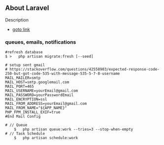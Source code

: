 ## About Laravel

Description

- [goto link](https://demolink.dev)

###  queues, emails, notifications
```
#refresh database
$ >   php artisan migrate:fresh [--seed]

# setup sent gmail
# https://stackoverflow.com/questions/42558903/expected-response-code-250-but-got-code-535-with-message-535-5-7-8-username
MAIL_MAILER=smtp
MAIL_HOST=smtp.googlemail.com
MAIL_PORT=465
MAIL_USERNAME=yourEmail@gmail.com
MAIL_PASSWORD=yourPasswordEmail
MAIL_ENCRYPTION=ssl
MAIL_FROM_ADDRESS=yourEmail@gmail.com
MAIL_FROM_NAME="${APP_NAME}"
PHP_FPM_INSTALL_EXIF=true
#End Mail Config

# // Queue
    $   php artisan queue:work --tries=3 --stop-when-empty
# // Task Schedule
    $   php artisan schedule:work
```
